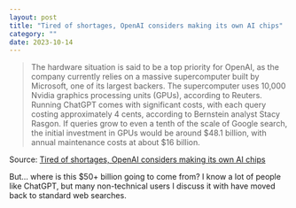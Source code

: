 ```yaml
---
layout: post
title: "Tired of shortages, OpenAI considers making its own AI chips"
category: ""
date: 2023-10-14
---
```


>The hardware situation is said to be a top priority for OpenAI, as the company currently relies on a massive supercomputer built by Microsoft, one of its largest backers. The supercomputer uses 10,000 Nvidia graphics processing units (GPUs), according to Reuters. Running ChatGPT comes with significant costs, with each query costing approximately 4 cents, according to Bernstein analyst Stacy Rasgon. If queries grow to even a tenth of the scale of Google search, the initial investment in GPUs would be around $48.1 billion, with annual maintenance costs at about $16 billion.

Source: [Tired of shortages, OpenAI considers making its own AI chips](https://arstechnica.com/information-technology/2023/10/openai-may-jump-into-ai-hardware-amid-high-costs-supply-constraints/)

But... where is this $50+ billion going to come from?  I know a lot of people like ChatGPT, but many non-technical users I discuss it with have moved back to standard web searches.
